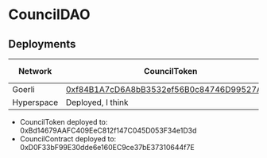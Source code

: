 # CouncilDAO

## Deployments

| Network | CouncilToken                               | Council Proxy                           | Council Implementation |
|---------|--------------------------------------------|--------------------------------------------|---|
| Goerli  | [0xf84B1A7cD6A8bB3532ef56B0c84746D99527Af08](https://goerli.etherscan.io/token/0xf84B1A7cD6A8bB3532ef56B0c84746D99527Af08#balances) | [0xbfbDf9286e57E71591557ECd1c6773a32c49501A](https://goerli.etherscan.io/address/0xbfbDf9286e57E71591557ECd1c6773a32c49501A) | ?? |
| Hyperspace | Deployed, I think | Deployed, I think | ?? |



- CouncilToken deployed to: 0xBd14679AAFC409EeC812f147C045D053F34e1D3d
- CouncilContract deployed to: 0xD0F33bF99E30dde6e160EC9ce37bE37310644f7E
